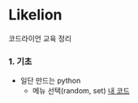 # Likelion
코드라이언 교육 정리

### 1. 기초
  + 일단 만드는 python
    - 메뉴 선택(random, set) [내 코드](https://github.com/kbjung/Likelion/blob/main/01.%20%EC%9D%BC%EB%8B%A8%20%EB%A7%8C%EB%93%9C%EB%8A%94%20Python/1.%20Python%EC%9C%BC%EB%A1%9C%20%EB%A7%8C%EB%93%9C%EB%8A%94%20%EB%A9%94%EB%89%B4%20%EC%9E%90%ED%8C%90%EA%B8%B0(2021.08.23)/%EB%A9%94%EB%89%B4%20%EC%84%A0%ED%83%9D(%EB%82%B4%20%EC%BD%94%EB%93%9C).py)
